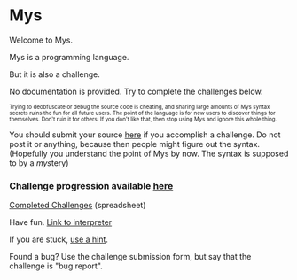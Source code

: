# Mys
Welcome to Mys.

Mys is a programming language.

But it is also a challenge.

No documentation is provided. Try to complete the challenges below.

<sub><sup>Trying to deobfuscate or debug the source code is cheating, and sharing large amounts of Mys syntax secrets ruins the fun for all future users. The point of the language is for new users to discover things for themselves. Don't ruin it for others. If you don't like that, then stop using Mys and ignore this whole thing.</sup></sub>

You should submit your source [here](https://goo.gl/forms/aLqKzsJaF54SBiBP2) if you accomplish a challenge. Do not post it or anything, because then people might figure out the syntax. (Hopefully you understand the point of Mys by now. The syntax is supposed to by a *mys*tery)

### Challenge progression available [here](https://legend-of-iphoenix.github.io/Mys/challenges.html)


[Completed Challenges](https://docs.google.com/spreadsheets/d/1-9wV0dQFavWaymWsuEeQLrW9NkG5wSrWx_8kf0gQRHc) (spreadsheet)

Have fun. [Link to interpreter](https://legend-of-iphoenix.github.io/Mys/)

If you are stuck, [use a hint](https://legend-of-iphoenix.github.io/Mys/hints/hints.txt).

Found a bug? Use the challenge submission form, but say that the challenge is "bug report".
